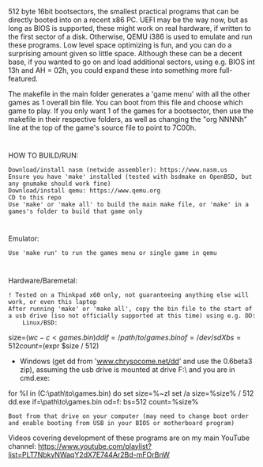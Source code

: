 512 byte 16bit bootsectors, the smallest practical programs that can be directly booted into on a recent x86 PC. UEFI may be the way now, but as long as BIOS is supported, these might work on real hardware, if written to the first sector of a disk. Otherwise, QEMU i386 is used to emulate and run these programs. Low level space optimizing is fun, and you can do a surprising amount given so little space. Although these can be a decent base, if you wanted to go on and load additional sectors, using e.g. BIOS int 13h and AH = 02h, you could expand these into something more full-featured.

The makefile in the main folder generates a 'game menu' with all the other games as 1 overall bin file. You can boot from this file and choose which game to play. If you only want 1 of the games for a bootsector, then use the makefile in their respective folders, as well as changing the "org NNNNh" line at the top of the game's source file to point to 7C00h.
#
HOW TO BUILD/RUN:

    Download/install nasm (netwide assembler): https://www.nasm.us
    Ensure you have 'make' installed (tested with bsdmake on OpenBSD, but any gnumake should work fine)
    Download/install qemu: https://www.qemu.org
    CD to this repo
    Use 'make' or 'make all' to build the main make file, or 'make' in a games's folder to build that game only

#
Emulator:

    Use 'make run' to run the games menu or single game in qemu

#
Hardware/Baremetal:

    ! Tested on a Thinkpad x60 only, not guaranteeing anything else will work, or even this laptop
    After running 'make' or 'make all', copy the bin file to the start of a usb drive (iso not officially supported at this time) using e.g. DD:
        Linux/BSD:

size=$(wc -c < games.bin)       
dd if=/path/to/games.bin of=/dev/sdX bs=512 count=$(expr $size / 512)

- Windows (get dd from 'www.chrysocome.net/dd' and use the 0.6beta3 zip), assuming the usb drive is mounted at drive F:\ and you are in cmd.exe:

for %I in (C:\path\to\games.bin) do set size=%~zI
set /a size=%size% / 512
dd.exe if=\path\to\games.bin od=f: bs=512 count=%size%

    Boot from that drive on your computer (may need to change boot order and enable booting from USB in your BIOS or motherboard program)

Videos covering development of these programs are on my main YouTube channel: https://www.youtube.com/playlist?list=PLT7NbkyNWaqY2dX7E744Ar2Bd-mFOrBnW
